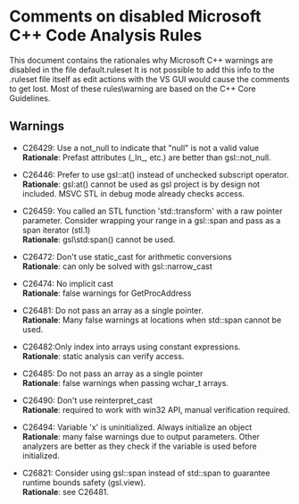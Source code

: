 ﻿<!--
  SPDX-FileCopyrightText: © 2020 Team CharLS
  SPDX-License-Identifier: BSD-3-Clause
-->

# Comments on disabled Microsoft C++ Code Analysis Rules

This document contains the rationales why Microsoft
C++ warnings are disabled in the file default.ruleset
It is not possible to add this info to the .ruleset file itself as edit actions
with the VS GUI would cause the comments to get lost.
Most of these rules\warning are based on the C++ Core Guidelines.

## Warnings

- C26429: Use a not_null to indicate that "null" is not a valid value  
**Rationale**: Prefast attributes (\_In_, etc.) are better than gsl::not_null.

- C26446: Prefer to use gsl::at() instead of unchecked subscript operator.  
**Rationale**: gsl:at() cannot be used as gsl project is by design not included. MSVC STL in debug mode already checks access.

- C26459: You called an STL function 'std::transform' with a raw pointer parameter. Consider wrapping your range in a
gsl::span and pass as a span iterator (stl.1)  
**Rationale**: gsl\std:span() cannot be used.

- C26472: Don't use static_cast for arithmetic conversions  
**Rationale**: can only be solved with gsl::narrow_cast

- C26474: No implicit cast  
**Rationale**: false warnings for GetProcAddress

- C26481: Do not pass an array as a single pointer.  
**Rationale**: Many false warnings at locations when std::span cannot be used.

- C26482:Only index into arrays using constant expressions.  
**Rationale**: static analysis can verify access.

- C26485: Do not pass an array as a single pointer  
**Rationale**: false warnings when passing wchar_t arrays.

- C26490: Don't use reinterpret_cast  
**Rationale**: required to work with win32 API, manual verification required.

- C26494: Variable 'x' is uninitialized. Always initialize an object  
**Rationale**: many false warnings due to output parameters. Other analyzers are better
as they check if the variable is used before initialized.

- C26821:  Consider using gsl::span instead of std::span to guarantee runtime bounds safety (gsl.view).  
**Rationale**: see C26481.
